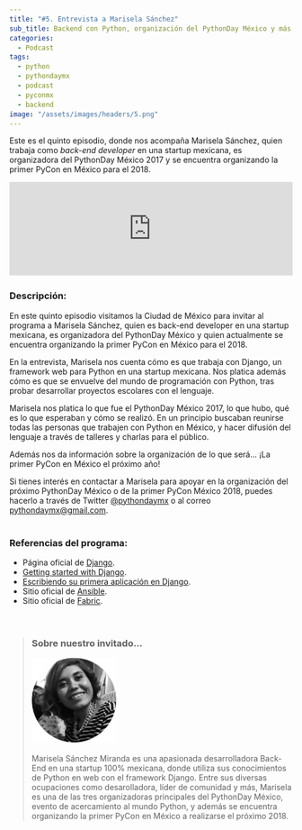 ```yaml
---
title: "#5. Entrevista a Marisela Sánchez"
sub_title: Backend con Python, organización del PythonDay México y más.
categories:
  - Podcast
tags:
  - python
  - pythondaymx
  - podcast
  - pyconmx
  - backend
image: "/assets/images/headers/5.png"
---
```


Este es el quinto episodio, donde nos acompaña Marisela Sánchez, quien trabaja como *back-end developer* en una startup mexicana, es organizadora del PythonDay México 2017 y se encuentra organizando la primer PyCon en México para el 2018.

<iframe width="100%" height="166" scrolling="no" frameborder="no" src="https://w.soundcloud.com/player/?url=https%3A//api.soundcloud.com/tracks/345729377&amp;color=%2300aabb&amp;auto_play=false&amp;hide_related=false&amp;show_comments=true&amp;show_user=true&amp;show_reposts=false&amp;show_teaser=true"></iframe><br/>

### Descripción:

En este quinto episodio visitamos la Ciudad de México para invitar al programa a Marisela Sánchez, quien es back-end developer en una startup mexicana, es organizadora del PythonDay México y quien actualmente se encuentra organizando la primer PyCon en México para el 2018.

En la entrevista, Marisela nos cuenta cómo es que trabaja con Django, un framework web para Python en una startup mexicana. Nos platica además cómo es que se envuelve del mundo de programación con Python, tras probar desarrollar proyectos escolares con el lenguaje.

Marisela nos platica lo que fue el PythonDay México 2017, lo que hubo, qué es lo que esperaban y cómo se realizó. En un principio buscaban reunirse todas las personas que trabajen con Python en México, y hacer difusión del lenguaje a través de talleres y charlas para el público.

Además nos da información sobre la organización de lo que será... ¡La primer PyCon en México el próximo año!

Si tienes interés en contactar a Marisela para apoyar en la organización del próximo PythonDay México o de la primer PyCon México 2018, puedes hacerlo a través de Twitter [@pythondaymx](https://twitter.com/pythondaymx) o al correo [pythondaymx@gmail.com](pythondaymx@gmail.com).<br/><br/>


### Referencias del programa:

* Página oficial de [Django](https://www.djangoproject.com/).
* [Getting started with Django](https://www.djangoproject.com/start/).
* [Escribiendo su primera aplicación en Django](https://docs.djangoproject.com/es/1.11/intro/tutorial01/).
* Sitio oficial de [Ansible](https://www.ansible.com/).
* Sitio oficial de [Fabric](http://www.fabfile.org/).
<br/><br/><br/>

> ### Sobre nuestro invitado...
> <img src="/assets/images/guests/mayela.png" width="150px"><br/><br/>
> Marisela Sánchez Miranda es una apasionada desarrolladora Back-End en una startup 100% mexicana, donde utiliza sus conocimientos de Python en web con el framework Django. Entre sus diversas ocupaciones como desarolladora, líder de comunidad y más, Marisela es una de las tres organizadoras principales del PythonDay México, evento de acercamiento al mundo Python, y además se encuentra organizando la primer PyCon en México a realizarse el próximo 2018.
